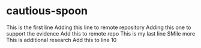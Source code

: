 # cautious-spoon
This is the first line
Adding this line to remote repository
Adding this one to support the evidence
Add this to remote repo
This is my last line
SMile more
This is additional research
Add this to line 10
